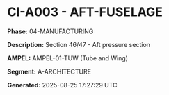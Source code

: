 # CI-A003 - AFT-FUSELAGE

**Phase:** 04-MANUFACTURING

**Description:** Section 46/47 - Aft pressure section

**AMPEL:** AMPEL-01-TUW (Tube and Wing)

**Segment:** A-ARCHITECTURE

**Generated:** 2025-08-25 17:27:29 UTC
